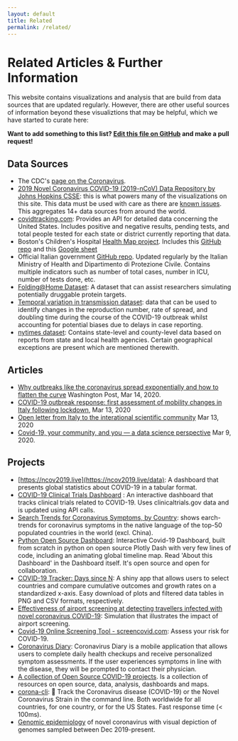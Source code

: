 ```yaml
---
layout: default
title: Related
permalink: /related/
---
```


# Related Articles & Further Information

This website contains visualizations and analysis that are build from data sources that are updated regularly. However, there are other useful sources of information beyond these visualiztions that may be helpful, which we have started to curate here:

**Want to add something to this list?  [Edit this file on GitHub](https://github.com/github/covid19-dashboard/blob/master/_pages/related.md) and make a pull request!**


## Data Sources

- The CDC's [page on the Coronavirus](https://www.cdc.gov/coronavirus/2019-ncov/index.html).
- [2019 Novel Coronavirus COVID-19 (2019-nCoV) Data Repository by Johns Hopkins CSSE](https://github.com/CSSEGISandData/COVID-19): this is what powers many of the visualizations on this site.  This data must be used with care as there are [known issues](https://github.com/CSSEGISandData/COVID-19/issues).  This aggregates 14+ data sources from around the world.
- [covidtracking.com](https://covidtracking.com/): Provides an API for detailed data concerning the United States. Includes positive and negative results, pending tests, and total people tested for each state or district currently reporting that data.
- Boston's Children's Hospital [Health Map project](https://healthmap.org/covid-19/).  Includes this [GitHub repo](https://github.com/beoutbreakprepared/nCoV2019) and this [Google sheet](https://docs.google.com/spreadsheets/d/1itaohdPiAeniCXNlntNztZ_oRvjh0HsGuJXUJWET008/edit#gid=0)
- Official Italian government [GitHub repo](https://github.com/pcm-dpc/COVID-19). Updated regularly by the Italian Ministry of Health and Dipartimento di Protezione Civile. Contains multiple indicators such as number of total cases, number in ICU, number of tests done, etc.
- [Folding@Home Dataset](https://github.com/FoldingAtHome/coronavirus):  A dataset that can assist researchers simulating potentially druggable protein targets.
- [Temporal variation in transmission dataset](https://github.com/cmmid/CovidGlobalNow): data that can be used to identify changes in the reproduction number, rate of spread, and doubling time during the course of the COVID-19 outbreak whilst accounting for potential biases due to delays in case reporting.
- [nytimes dataset](https://github.com/nytimes/covid-19-data): Contains state-level and county-level data based on reports from state and local health agencies. Certain geographical exceptions are present which are mentioned therewith.

## Articles

- [Why outbreaks like the coronavirus spread exponentially and how to flatten the curve](https://www.washingtonpost.com/graphics/2020/world/corona-simulator/?itid=hp_hp-banner-low_virus-simulator520pm%3Ahomepage%2Fstory-ans) Washington Post, Mar 14, 2020.
-  [COVID-19 outbreak response: first assessment of mobility changes in Italy following lockdown](https://covid19mm.github.io/in-progress/2020/03/13/first-report-assessment.html), Mar 13, 2020 
-  [Open letter from Italy to the interational scientific community](https://left.it/2020/03/13/covid_19-open-letter-from-italy-to-the-international-scientific-community/)  Mar 13, 2020 
- [Covid-19, your community, and you — a data science perspective](https://www.fast.ai/2020/03/09/coronavirus/) Mar 9, 2020.

## Projects

- [https://ncov2019.live](https://ncov2019.live/data): A dashboard that presents global statistics about COVID-19 in a tabular format.
- [COVID-19 Clinical Trials Dashboard](https://kishorevasan.shinyapps.io/coronavirus_clinical_trials/) : An interactive dashboard that tracks clinical trials related to COVID-19. Uses clinicaltrials.gov data and is updated using API calls.
- [Search Trends for Coronavirus Symptoms, by Country](https://coronavirustracker.webflow.io/): shows earch-trends for coronavirus symptoms in the native language of the top-50 populated countries in the world (excl. China).
- [Python Open Source Dashboard](https://covid19-dash.herokuapp.com): Interactive Covid-19 Dashboard, built from scratch in python on open source Plotly Dash with very few lines of code, including an animating global timeline map. Read 'About this Dashboard' in the Dashboard itself. It's open source and open for collaboration.  
- [COVID-19 Tracker: Days since N](https://mentalbreaks.shinyapps.io/covid19/): A shiny app that allows users to select countries and compare cumulative outcomes and growth rates on a standardized x-axis. Easy download of plots and filtered data tables in PNG and CSV formats, respectively.
- [Effectiveness of airport screening at detecting travellers infected with novel coronavirus COVID-19](https://cmmid.github.io/visualisations/traveller-screening): Simulation that illustrates the impact of airport screening.
-  [Covid-19 Online Screening Tool - screencovid.com](https://github.com/tconley/screencovid.com):  Assess your risk for COVID-19.
- [Coronavirus Diary](https://github.com/joshua-s/coronavirus-diary): Coronavirus Diary is a mobile application that allows users to complete daily health checkups and receive personalized symptom assessments. If the user experiences symptoms in line with the disease, they will be prompted to contact their physician.
- [A collection of Open Source COVID-19 projects](http://open-source-covid-19.weileizeng.com/). Is a collection of resources on open source, data, analysis, dashboards and maps.
- [corona-cli](https://github.com/AhmadAwais/corona-cli):  🦠 Track the Coronavirus disease (COVID-19) or the Novel Coronavirus Strain in the command line. Both worldwide for all countries, for one country, or for the US States. Fast response time (< 100ms).
- [Genomic epidemiology](https://nextstrain.org/ncov) of novel coronavirus with visual depiction of genomes sampled between Dec 2019-present.
